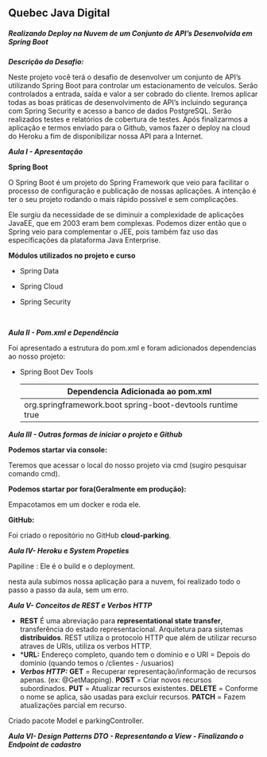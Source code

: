 ## Quebec Java Digital



##### Realizando Deploy na Nuvem de um Conjunto de API’s Desenvolvida em Spring Boot

***Descrição do Desafio:***

Neste projeto você terá o desafio de desenvolver um conjunto de API’s  utilizando Spring Boot para controlar um estacionamento de veículos.  Serão controlados a entrada, saída e valor a ser cobrado do cliente. Iremos aplicar todas as boas práticas de desenvolvimento de API’s incluindo segurança com Spring Security e acesso a banco de dados PostgreSQL. Serão realizados testes e relatórios de cobertura de testes. Após finalizarmos a aplicação e termos enviado para o Github, vamos fazer o deploy na cloud do Heroku a fim de disponibilizar nossa API para a Internet.



***Aula I - Apresentação***

**Spring Boot**

O Spring Boot é um projeto do Spring Framework que veio para facilitar o processo de configuração e publicação de nossas aplicações. A intenção é ter o seu projeto rodando o mais rápido possível e sem complicações.

Ele surgiu da necessidade de se diminuir a complexidade de aplicações JavaEE, que em 2003 eram bem complexas. Podemos dizer então que o Spring veio para complementar o JEE, pois também faz uso das especificações da plataforma Java Enterprise.



**Módulos utilizados no projeto e curso**

-  Spring Data

- Spring Cloud

- Spring Security

  ​

***Aula II - Pom.xml e Dependência***

Foi apresentado a estrutura do pom.xml e foram adicionados dependencias ao nosso projeto:

- Spring Boot Dev Tools

  | Dependencia Adicionada ao pom.xml        |
  | ---------------------------------------- |
  | <dependency>                                                                                  <groupId>org.springframework.boot</groupId>                                                             <artifactId>spring-boot-devtools</artifactId>                                                                 <scope>runtime</scope>                                                                                                  <optional>true</optional>                                                                                                                 </dependency> |



***Aula III - Outras formas de iniciar o projeto e Github***

**Podemos startar via console:**

Teremos que acessar o local do nosso projeto via cmd (sugiro pesquisar comando cmd). 

**Podemos startar por fora(Geralmente em produção):**

Empacotamos em um docker e roda ele. 

**GitHub:**

Foi criado o repositório no GitHub **cloud-parking**. 



***Aula IV- Heroku e System Propeties***

Papiline : Ele é o build e o deployment.

 nesta aula subimos nossa aplicação para a nuvem, foi realizado todo o passo a passo da aula, sem um erro.

***Aula V- Conceitos de REST e Verbos HTTP***

- **REST** É uma abreviação para **representational state transfer**, transferência do estado representacional. Arquitetura para sistemas **distribuidos**. REST utiliza o protocolo HTTP que além de utilizar recurso atraves de URIs, utiliza os verbos HTTP.
- ***URL:** Endereço completo, quando tem o dominio e o URI = Depois do dominio (quando temos o /clientes - /usuarios) 
- ***Verbos HTTP:*** **GET** = Recuperar representação/informação de recursos apenas. (ex: @GetMapping). **POST** = Criar novos recursos subordinados. **PUT** = Atualizar recursos existentes. **DELETE** = Conforme o nome se aplica, são usadas para excluir recursos. **PATCH** = Fazem atualizações parcial em recurso. 

Criado pacote Model e parkingController.

***Aula VI- Design Patterns DTO - Representando a View - Finalizando o Endpoint de cadastro***